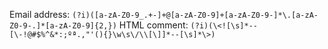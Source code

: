 Email address: `(?i)([a-zA-Z0-9_.+-]+@[a-zA-Z0-9]+[a-zA-Z0-9-]*\.[a-zA-Z0-9-.]*[a-zA-Z0-9]{2,})`
HTML comment: `(?i)(\<![\s]*--[\-!@#$%^&*:;ºª.,"'(){}\w\s\/\\[\]]*--[\s]*\>)`
